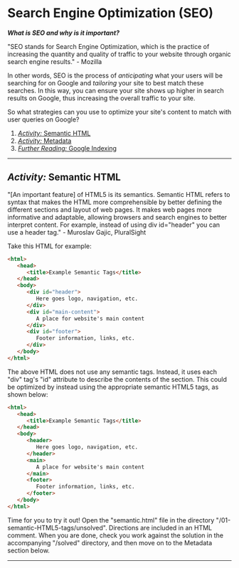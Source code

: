 # Search Engine Optimization (SEO)

__*What is SEO and why is it important?*__

"SEO stands for Search Engine Optimization, which is the practice of increasing the quantity and quality of traffic to your website through organic search engine results." - Mozilla

In other words, SEO is the process of *anticipating* what your users will be searching for on Google and *tailoring* your site to best match these searches. In this way, you can ensure your site shows up higher in search results on Google, thus increasing the overall traffic to your site.

So what strategies can you use to optimize your site's content to match with user queries on Google?

1. [*Activity:* Semantic HTML](#Activity:-Semantic-HTML)
2. [*Activity:* Metadata](#Activity:-Metadata)
3. [*Further Reading:* Google Indexing](#Further-Reading:-Google-Indexing)

<hr>

## *Activity:* Semantic HTML

"[An important feature] of HTML5 is its semantics. Semantic HTML refers to syntax that makes the HTML more comprehensible by better defining the different sections and layout of web pages. It makes web pages more informative and adaptable, allowing browsers and search engines to better interpret content. For example, instead of using div id="header" you can use a header tag." - Muroslav Gajic, PluralSight

Take this HTML for example:

```HTML
<html>
   <head>
      <title>Example Semantic Tags</title>
   </head>
   <body>
      <div id="header">
         Here goes logo, navigation, etc.
      </div>
      <div id="main-content">
         A place for website's main content
      </div>
      <div id="footer">
         Footer information, links, etc.
      </div>
   </body>
</html>
```

The above HTML does not use any semantic tags. Instead, it uses each "div" tag's "id" attribute to describe the contents of the section. This could be optimized by instead using the appropriate semantic HTML5 tags, as shown below:

```HTML
<html>
   <head>
      <title>Example Semantic Tags</title>
   </head>
   <body>
      <header>
         Here goes logo, navigation, etc.
      </header>
      <main>
         A place for website's main content
      </main>
      <footer>
         Footer information, links, etc.
      </footer>
   </body>
</html>
```

Time for you to try it out! Open the "semantic.html" file in the directory "/01-semantic-HTML5-tags/unsolved". Directions are included in an HTML comment. When you are done, check you work against the solution in the accompanying "/solved" directory, and then move on to the Metadata section below.

<hr>



